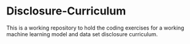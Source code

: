 # Disclosure-Curriculum
This is a working repository to hold the coding exercises for a working machine learning model and data set disclosure curriculum.
